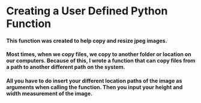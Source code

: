 # Creating a User Defined Python Function

#### This function was created to help copy and resize jpeg images. 

#### Most times, when we copy files, we copy to another folder or location on our computers. Because of this, I wrote a function that can copy files from a path to another different path on the system. 

#### All you have to do insert your different location paths of the image as arguments when calling the function. Then you input your height and width measurement of the image.